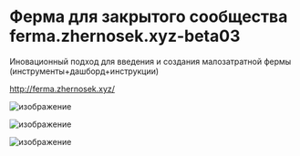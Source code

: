 
# Ферма для закрытого сообщества ferma.zhernosek.xyz-beta03

Иновационный подход для введения и создания малозатратной фермы (инструменты+дашборд+инструкции) 

http://ferma.zhernosek.xyz/

![изображение](https://user-images.githubusercontent.com/17593539/211881801-90746156-77c9-4429-82f1-6f949a3a8521.png)

![изображение](https://user-images.githubusercontent.com/17593539/211881965-c2209bb5-7723-44cf-a26c-f6e3417cc73f.png)

![изображение](https://user-images.githubusercontent.com/17593539/212981763-f02b551c-03b1-4872-b3ca-bd87ec1611ae.png)

